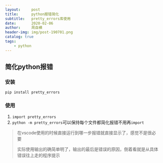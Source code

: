 ```yaml
---
layout:     post
title:      python报错简化
subtitle:   pretty_errors库使用
date:       2020-02-06
author:     周自横
header-img: img/post-190701.png
catalog: true
tags:
    - python
---
```


## 简化python报错

### 安装

~~~
pip install pretty_errors
~~~

### 使用

1. `import pretty_errors`
2. `python -m pretty_errors`可以保持每个文件都简化报错不用再`import`

>在vscode使用的时候直接运行到哪一步报错就直接显示了，感觉不是很必要
>
>实际使用输出的确简单明了，输出的最后是错误的原因，倒着看就是从具体错误往上走的程序提示